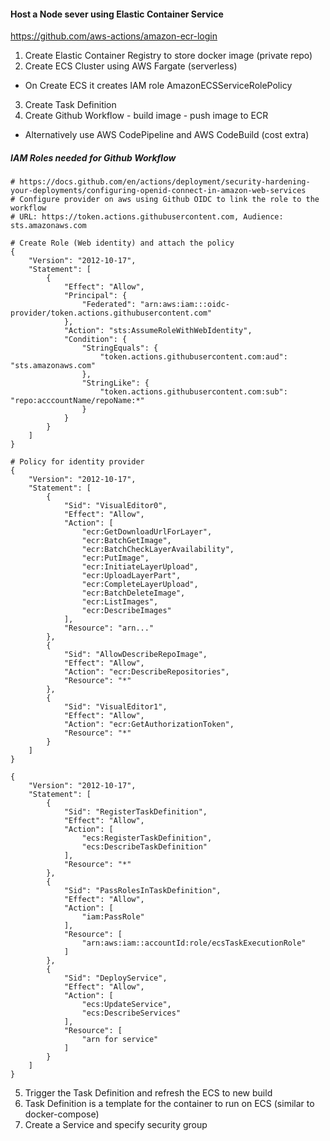 #### Host a Node sever using Elastic Container Service
https://github.com/aws-actions/amazon-ecr-login

1. Create Elastic Container Registry to store docker image (private repo)
2. Create ECS Cluster using AWS Fargate (serverless) 
- On Create ECS it creates IAM role AmazonECSServiceRolePolicy

3.  Create Task Definition
4.  Create Github Workflow - build image - push image to ECR
- Alternatively use AWS CodePipeline and AWS CodeBuild (cost extra)

##### IAM Roles needed for Github Workflow

```
# https://docs.github.com/en/actions/deployment/security-hardening-your-deployments/configuring-openid-connect-in-amazon-web-services
# Configure provider on aws using Github OIDC to link the role to the workflow
# URL: https://token.actions.githubusercontent.com, Audience: sts.amazonaws.com

# Create Role (Web identity) and attach the policy
{
    "Version": "2012-10-17",
    "Statement": [
        {
            "Effect": "Allow",
            "Principal": {
                "Federated": "arn:aws:iam:::oidc-provider/token.actions.githubusercontent.com"
            },
            "Action": "sts:AssumeRoleWithWebIdentity",
            "Condition": {
                "StringEquals": {
                    "token.actions.githubusercontent.com:aud": "sts.amazonaws.com"
                },
                "StringLike": {
                    "token.actions.githubusercontent.com:sub": "repo:acccountName/repoName:*"
                }
            }
        }
    ]
}

# Policy for identity provider
{
    "Version": "2012-10-17",
    "Statement": [
        {
            "Sid": "VisualEditor0",
            "Effect": "Allow",
            "Action": [
                "ecr:GetDownloadUrlForLayer",
                "ecr:BatchGetImage",
                "ecr:BatchCheckLayerAvailability",
                "ecr:PutImage",
                "ecr:InitiateLayerUpload",
                "ecr:UploadLayerPart",
                "ecr:CompleteLayerUpload",
                "ecr:BatchDeleteImage",
                "ecr:ListImages",
                "ecr:DescribeImages"
            ],
            "Resource": "arn..."
        },
        {
            "Sid": "AllowDescribeRepoImage",
            "Effect": "Allow",
            "Action": "ecr:DescribeRepositories",
            "Resource": "*"
        },
        {
            "Sid": "VisualEditor1",
            "Effect": "Allow",
            "Action": "ecr:GetAuthorizationToken",
            "Resource": "*"
        }
    ]
}

{
    "Version": "2012-10-17",
    "Statement": [
        {
            "Sid": "RegisterTaskDefinition",
            "Effect": "Allow",
            "Action": [
                "ecs:RegisterTaskDefinition",
                "ecs:DescribeTaskDefinition"
            ],
            "Resource": "*"
        },
        {
            "Sid": "PassRolesInTaskDefinition",
            "Effect": "Allow",
            "Action": [
                "iam:PassRole"
            ],
            "Resource": [
                "arn:aws:iam::accountId:role/ecsTaskExecutionRole"
            ]
        },
        {
            "Sid": "DeployService",
            "Effect": "Allow",
            "Action": [
                "ecs:UpdateService",
                "ecs:DescribeServices"
            ],
            "Resource": [
                "arn for service"
            ]
        }
    ]
}
```

5.  Trigger the Task Definition and refresh the ECS to new build
6.  Task Definition is a template for the container to run on ECS (similar to docker-compose)
7. Create a Service and specify security group